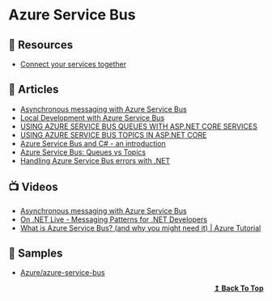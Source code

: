 
# Azure Service Bus

## 📘 Resources
- [Connect your services together](https://docs.microsoft.com/en-us/learn/paths/connect-your-services-together/)

## 📕 Articles

- [Asynchronous messaging with Azure Service Bus](https://daniel-krzyczkowski.github.io/Asynchronous-Messaging-With-Azure-Service-Bus/)
- [Local Development with Azure Service Bus](https://jimmybogard.com/local-development-with-azure-service-bus/)
- [USING AZURE SERVICE BUS QUEUES WITH ASP.NET CORE SERVICES](https://damienbod.com/2019/04/23/using-azure-service-bus-queues-with-asp-net-core-services/)
- [USING AZURE SERVICE BUS TOPICS IN ASP.NET CORE](https://damienbod.com/2019/04/24/using-azure-service-bus-topics-in-asp-net-core/)
- [Azure Service Bus and C# - an introduction](https://www.code4it.dev/blog/azure-service-bus-introduction)
- [Azure Service Bus: Queues vs Topics](https://www.code4it.dev/blog/azure-service-bus-queue-vs-topic)
- [Handling Azure Service Bus errors with .NET](https://www.code4it.dev/blog/azure-service-bus-errors)
## 📺 Videos

- [Asynchronous messaging with Azure Service Bus](https://www.youtube.com/watch?v=aJn5CDhWvJQ)
- [On .NET Live - Messaging Patterns for .NET Developers](https://www.youtube.com/watch?v=ef1DK76rseM)
- [What is Azure Service Bus? (and why you might need it) | Azure Tutorial](https://www.youtube.com/watch?v=HrK1UlPBkEY)

## 🚀 Samples

- [Azure/azure-service-bus](https://github.com/Azure/azure-service-bus/tree/master/samples)

<div align="right">
  <b><a href="#contents">↥ Back To Top</a></b>
</div>